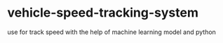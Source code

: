 # vehicle-speed-tracking-system
use for track speed with the help of machine learning model and python
